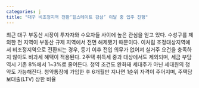 ```yaml
---
categories: j
title: "대구 비조정지역 전환‘힐스테이트 감삼’ 이달 중 입주 진행"
---
```

최근 대구 부동산 시장이 투자자와 수요자들 사이에 높은 관심을 얻고 있다. 수성구를 제외한 전 지역이 부동산 규제 지역에서 전면 해제됐기 때문이다. 이처럼 조정대상지역에서 비조정지역으로 전환되는 경우, 등기 이후 전입 의무가 없어져 실거주 요건을 충족하지 않아도 비과세 혜택이 적용된다. 2주택 취득세 중과 대상에서도 제외되며, 세금 부담 역시 기존 8%에서 1~3%로 줄어든다. 청약 조건도 완화돼 세대주가 아닌 세대원의 청약도 가능해진다. 청약통장에 가입한 후 6개월만 지나면 1순위 자격이 주어지며, 주택담보대출(LTV) 상한 비율